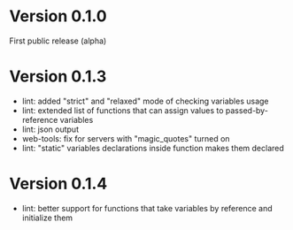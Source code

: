 Version 0.1.0
==============
First public release (alpha)

Version 0.1.3
==============
- lint: added "strict" and "relaxed" mode of checking variables usage
- lint: extended list of functions that can assign values to passed-by-reference variables
- lint: json output
- web-tools: fix for servers with "magic_quotes" turned on
- lint: "static" variables declarations inside function makes them declared


Version 0.1.4
==============
- lint: better support for functions that take variables by reference and initialize them

